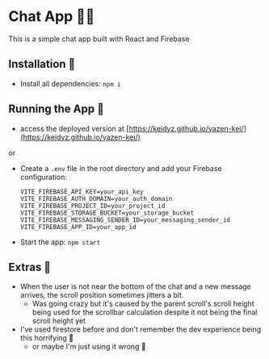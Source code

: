 # Chat App 👩‍💻

This is a simple chat app built with React and Firebase

## Installation 🔧

- Install all dependencies: `npm i`

## Running the App 🚀
- access the deployed version at [https://keidyz.github.io/yazen-kei/](https://keidyz.github.io/yazen-kei/)

or 

- Create a `.env` file in the root directory and add your Firebase configuration:
  ```
  VITE_FIREBASE_API_KEY=your_api_key
  VITE_FIREBASE_AUTH_DOMAIN=your_auth_domain
  VITE_FIREBASE_PROJECT_ID=your_project_id
  VITE_FIREBASE_STORAGE_BUCKET=your_storage_bucket
  VITE_FIREBASE_MESSAGING_SENDER_ID=your_messaging_sender_id
  VITE_FIREBASE_APP_ID=your_app_id
  ```
- Start the app: `npm start`

## Extras 🐛
- When the user is not near the bottom of the chat and a new message arrives,
the scroll position sometimes jitters a bit.
    - Was going crazy but it's caused by the parent scroll's scroll height being used for the scrollbar calculation
        despite it not being the final scroll height yet
- I've used firestore before and don't remember the dev experience being this horrifying 😬
    - or maybe I'm just using it wrong 🫠
